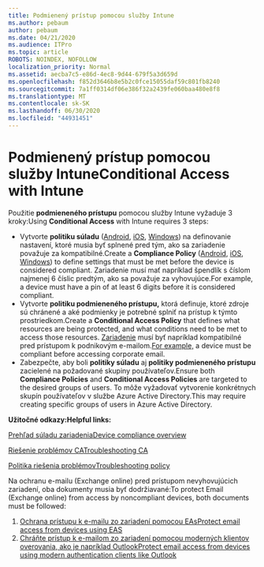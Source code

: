 ```yaml
---
title: Podmienený prístup pomocou služby Intune
ms.author: pebaum
author: pebaum
ms.date: 04/21/2020
ms.audience: ITPro
ms.topic: article
ROBOTS: NOINDEX, NOFOLLOW
localization_priority: Normal
ms.assetid: aecba7c5-e86d-4ec8-9d44-679f5a3d659d
ms.openlocfilehash: f852d3646b8e5b2c0fce15055daf59c801fb8240
ms.sourcegitcommit: 7a1ff0314df06e386f32a2439fe060baa480e8f8
ms.translationtype: MT
ms.contentlocale: sk-SK
ms.lasthandoff: 06/30/2020
ms.locfileid: "44931451"
---
```

# <a name="conditional-access-with-intune"></a><span data-ttu-id="38bc1-102">Podmienený prístup pomocou služby Intune</span><span class="sxs-lookup"><span data-stu-id="38bc1-102">Conditional Access with Intune</span></span>

<span data-ttu-id="38bc1-103">Použitie **podmieneného prístupu** pomocou služby Intune vyžaduje 3 kroky:</span><span class="sxs-lookup"><span data-stu-id="38bc1-103">Using  **Conditional Access**  with Intune requires 3 steps:</span></span>

- <span data-ttu-id="38bc1-104">Vytvorte **politiku súladu** ([Android](https://docs.microsoft.com/intune/compliance-policy-create-android), [iOS](https://docs.microsoft.com/intune/compliance-policy-create-ios), [Windows](https://docs.microsoft.com//intune/compliance-policy-create-windows)) na definovanie nastavení, ktoré musia byť splnené pred tým, ako sa zariadenie považuje za kompatibilné.</span><span class="sxs-lookup"><span data-stu-id="38bc1-104">Create a  **Compliance Policy**  ([Android](https://docs.microsoft.com/intune/compliance-policy-create-android),  [iOS](https://docs.microsoft.com/intune/compliance-policy-create-ios),  [Windows](https://docs.microsoft.com//intune/compliance-policy-create-windows)) to define settings that must be met before the device is considered compliant.</span></span> <span data-ttu-id="38bc1-105">Zariadenie musí mať napríklad špendlík s číslom najmenej 6 číslic predtým, ako sa považuje za vyhovujúce.</span><span class="sxs-lookup"><span data-stu-id="38bc1-105">For example, a device must have a pin of at least 6 digits before it is considered compliant.</span></span>
- <span data-ttu-id="38bc1-106">Vytvorte **politiku podmieneného prístupu,** ktorá definuje, ktoré zdroje sú chránené a aké podmienky je potrebné splniť na prístup k týmto prostriedkom.</span><span class="sxs-lookup"><span data-stu-id="38bc1-106">Create a **Conditional Access Policy**  that defines what resources are being protected, and what conditions need to be met to access those resources.</span></span>  <span data-ttu-id="38bc1-107">[Zariadenie](https://docs.microsoft.com/intune/tutorial-protect-email-on-unmanaged-devices#create-conditional-access-policies) musí byť napríklad kompatibilné pred prístupom k podnikovým e-mailom.</span><span class="sxs-lookup"><span data-stu-id="38bc1-107">[For example,](https://docs.microsoft.com/intune/tutorial-protect-email-on-unmanaged-devices#create-conditional-access-policies)  a device must be compliant before accessing corporate email.</span></span>
- <span data-ttu-id="38bc1-108">Zabezpečte, aby boli **politiky súladu** aj **politiky podmieneného prístupu** zacielené na požadované skupiny používateľov.</span><span class="sxs-lookup"><span data-stu-id="38bc1-108">Ensure both **Compliance Policies**  and  **Conditional Access Policies**  are targeted to the desired groups of users.</span></span> <span data-ttu-id="38bc1-109">To môže vyžadovať vytvorenie konkrétnych skupín používateľov v službe Azure Active Directory.</span><span class="sxs-lookup"><span data-stu-id="38bc1-109">This may require creating specific groups of users in Azure Active Directory.</span></span>

<span data-ttu-id="38bc1-110">**Užitočné odkazy:**</span><span class="sxs-lookup"><span data-stu-id="38bc1-110">**Helpful links:**</span></span>

[<span data-ttu-id="38bc1-111">Prehľad súladu zariadenia</span><span class="sxs-lookup"><span data-stu-id="38bc1-111">Device compliance overview</span></span>](https://docs.microsoft.com/intune/device-compliance-get-started)

[<span data-ttu-id="38bc1-112">Riešenie problémov CA</span><span class="sxs-lookup"><span data-stu-id="38bc1-112">Troubleshooting CA</span></span>](https://docs.microsoft.com/intune/troubleshoot-conditional-access)

[<span data-ttu-id="38bc1-113">Politika riešenia problémov</span><span class="sxs-lookup"><span data-stu-id="38bc1-113">Troubleshooting policy</span></span>](https://docs.microsoft.com/intune/troubleshoot-policies-in-microsoft-intune)

<span data-ttu-id="38bc1-114">Na ochranu e-mailu (Exchange online) pred prístupom nevyhovujúcich zariadení, oba dokumenty musia byť dodržiavané:</span><span class="sxs-lookup"><span data-stu-id="38bc1-114">To protect Email (Exchange online) from access by noncompliant devices, both documents must be followed:</span></span>

1. [<span data-ttu-id="38bc1-115">Ochrana prístupu k e-mailu zo zariadení pomocou EAs</span><span class="sxs-lookup"><span data-stu-id="38bc1-115">Protect email access from devices using EAS</span></span>](https://docs.microsoft.com/intune/tutorial-protect-email-on-unmanaged-devices)
2. [<span data-ttu-id="38bc1-116">Chráňte prístup k e-mailom zo zariadení pomocou moderných klientov overovania, ako je napríklad Outlook</span><span class="sxs-lookup"><span data-stu-id="38bc1-116">Protect email access from devices using modern authentication clients like Outlook</span></span>](https://docs.microsoft.com/intune/tutorial-protect-email-on-enrolled-devices)